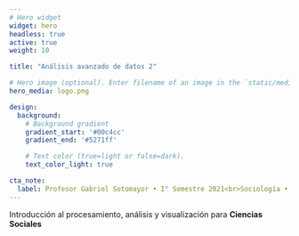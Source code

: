 ```yaml
---
# Hero widget
widget: hero
headless: true
active: true
weight: 10

title: "Análisis avanzado de datos 2"

# Hero image (optional). Enter filename of an image in the `static/media/` folder.
hero_media: logo.png

design:
  background:
    # Background gradient
    gradient_start: '#00c4cc'
    gradient_end: '#5271ff'

    # Text color (true=light or false=dark).
    text_color_light: true

cta_note:
  label: Profesor Gabriel Sotomayor • I° Semestre 2021<br>Sociología • Universidad Diego Portales
---
```


Introducción al procesamiento, análisis y visualización para **Ciencias Sociales**
